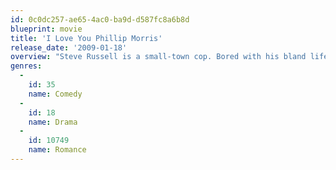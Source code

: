 ```yaml
---
id: 0c0dc257-ae65-4ac0-ba9d-d587fc8a6b8d
blueprint: movie
title: 'I Love You Phillip Morris'
release_date: '2009-01-18'
overview: "Steve Russell is a small-town cop. Bored with his bland lifestyle, Russell turns to fraud as a means of shaking things up. Before long, Russell's criminal antics have landed him behind bars, where he encounters the charismatic Phillip Morris. Smitten, Russell devotes his entire life to being with Morris regardless of the consequences."
genres:
  -
    id: 35
    name: Comedy
  -
    id: 18
    name: Drama
  -
    id: 10749
    name: Romance
---
```


